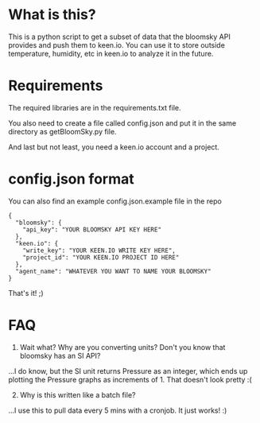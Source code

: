 # What is this?
This is a python script to get a subset of data that the bloomsky API provides and push them to keen.io. You can use it to store outside temperature, humidity, etc in keen.io to analyze it in the future.

# Requirements

The required libraries are in the requirements.txt file.

You also need to create a file called config.json and put it in the same directory as getBloomSky.py file.

And last but not least, you need a keen.io account and a project.

# config.json format

You can also find an example config.json.example file in the repo

```
{
  "bloomsky": {
    "api_key": "YOUR BLOOMSKY API KEY HERE"
  },
  "keen.io": {
    "write_key": "YOUR KEEN.IO WRITE KEY HERE",
    "project_id": "YOUR KEEN.IO PROJECT ID HERE"
  },
  "agent_name": "WHATEVER YOU WANT TO NAME YOUR BLOOMSKY"
}
```

That's it! ;)

# FAQ

1. Wait what? Why are you converting units? Don't you know that bloomsky has an SI API?

...I do know, but the SI unit returns Pressure as an integer, which ends up plotting the Pressure graphs as increments of 1. That doesn't look pretty :(

2. Why is this written like a batch file?

...I use this to pull data every 5 mins with a cronjob. It just works! :) 
